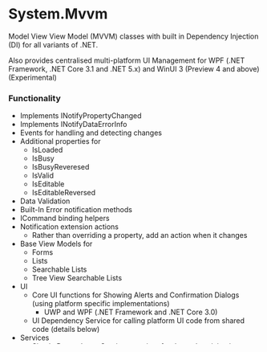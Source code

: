 # System.Mvvm

Model View View Model (MVVM) classes with built in Dependency Injection (DI) for all variants of .NET.

Also provides centralised multi-platform UI Management for WPF (.NET Framework, .NET Core 3.1 and .NET 5.x) and WinUI 3 (Preview 4 and above)(Experimental)

### Functionality

- Implements INotifyPropertyChanged
- Implements INotifyDataErrorInfo
- Events for handling and detecting changes
- Additional properties for 
  - IsLoaded
  - IsBusy
  - IsBusyReveresed
  - IsValid
  - IsEditable
  - IsEditableReversed
- Data Validation 
- Built-In Error notification methods
- ICommand binding helpers
- Notification extension actions
    - Rather than overriding a property, add an action when it changes
- Base View Models for
    - Forms
    - Lists
    - Searchable Lists
    - Tree View Searchable Lists
- UI
  - Core UI functions for Showing Alerts and Confirmation Dialogs (using platform specific implementations)
     - UWP and WPF (.NET Framework and .NET Core 3.0)
  - UI Dependency Service for calling platform UI code from shared code (details below) 
- Services
  - Simple Dependency Service container for dependecy injection service management

# Version 3.0 - Breaking in Changes

`Services` and the dependency injection features have been removed and ported to the `DSoft.ServiceRegistra` 2.0 package.  The API is the same.

All UI functionality has been moved to the `DSoft.System.Ui` package.  The API is the same.


# Classes

## ViewModel
This is the base View Model abstract class which contains the most common MVVM functionality

## ListViewModel<T,T2>
This class inherits from `ViewModel` and provides additonal functionality for managing lists of data

## SearchViewModel<T, T2>
This class inherits from `ListViewModel<T,T2>` and adds search and filtering functionality to the standard ListViewModel

## SearchTreeViewModel<T, T2>
This class inherits from `SearchViewModel<T, List<T>>` and adds Tree Path preparation to the standard SearchViewModel

# Using System.Mvvm

## Basic ViewModel
All of the ViewModel base classess are in the `System.Mvvm` namespace.  To create a basic ViewModel simple inherit from `ViewModel`.

    using System.Mvvm;
    ...
    public class MainViewModel : ViewModel
    {

To create a notifiable property create a property with a backing field using the `propfull` snippet and add a call to `NotifyPropertyChanged`.

    private int myVar;

    public int MyProperty
    {
        get { return myVar; }
        set { myVar = value;  NotifyPropertyChanged();}
    }

`NotifyPropertyChanged` will automatically pickup the calling member, but you can also be explicit.

    private int myVar;

    public int MyProperty
    {
        get { return myVar; }
        set { myVar = value; NotifyPropertyChanged(nameof(MyProperty)); }
    }


